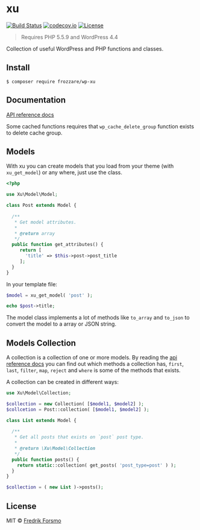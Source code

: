# xu

[![Build Status](https://travis-ci.org/frozzare/wp-xu.svg?branch=master)](https://travis-ci.org/frozzare/wp-xu) [![codecov.io](http://codecov.io/github/frozzare/wp-xu/coverage.svg?branch=master)](http://codecov.io/github/frozzare/wp-xu?branch=master)
[![License](https://img.shields.io/packagist/l/frozzare/wp-xu.svg)](https://packagist.org/packages/frozzare/wp-xu)

> Requires PHP 5.5.9 and WordPress 4.4

Collection of useful WordPress and PHP functions and classes.

## Install

```
$ composer require frozzare/wp-xu
```

## Documentation

[API reference docs](https://frozzare.github.io/wp-xu/docs/)

Some cached functions requires that `wp_cache_delete_group` function exists to delete cache group.

## Models

With xu you can create models that you load from your theme (with `xu_get_model`) or any where, just use the class.

```php
<?php

use Xu\Model\Model;

class Post extends Model {
  
  /**
   * Get model attributes.
   *
   * @return array
   */
  public function get_attributes() {
     return [
       'title' => $this->post->post_title
     ];
  }
}
```

In your template file:

```php
$model = xu_get_model( 'post' );

echo $post->title;
```

The model class implements a lot of methods like `to_array` and `to_json` to convert the model to a array or JSON string.

## Models Collection

A collection is a collection of one or more models. By reading the [api reference docs](https://frozzare.github.io/wp-xu/docs/) you can find out which methods a collection has, `first`, `last`, `filter`, `map`, `reject` and `where` is some of the methods that exists.

A collection can be created in different ways:

```php
use Xu\Model\Collection;

$collection = new Collection( [$model1, $model2] );
$collcetion = Post::collection( [$model1, $model2] );

class List extends Model {
  
  /**
   * Get all posts that exists on `post` post type.
   *
   * @return \Xu\Model\Collection
   */
  public function posts() {
    return static::collection( get_posts( 'post_type=post' ) );
  }
}

$collection = ( new List )->posts();
```

## License

MIT © [Fredrik Forsmo](https://github.com/frozzare)
